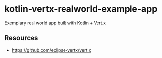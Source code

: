 # kotlin-vertx-realworld-example-app
Exemplary real world app built with Kotlin + Vert.x

## Resources
- https://github.com/eclipse-vertx/vert.x
